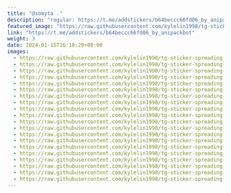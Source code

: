 ```yaml
---
title: "@somyta ."
description: "regular: https://t.me/addstickers/b64beccc66fd06_by_anipackbot"
featured_image: "https://raw.githubusercontent.com/kylelin1998/tg-sticker-spreading-worldwide-images/main/img/731d87bb-6cbe-4b81-8c73-fcd425b239b6.jpg"
link: "https://t.me/addstickers/b64beccc66fd06_by_anipackbot"
weight: 3
date: 2024-01-15T16:18:29+08:00
images:
  - https://raw.githubusercontent.com/kylelin1998/tg-sticker-spreading-worldwide-images/main/img/731d87bb-6cbe-4b81-8c73-fcd425b239b6.jpg
  - https://raw.githubusercontent.com/kylelin1998/tg-sticker-spreading-worldwide-images/main/img/90033ddf-fa80-4797-913a-7cad611eb7d1.jpg
  - https://raw.githubusercontent.com/kylelin1998/tg-sticker-spreading-worldwide-images/main/img/ff7828de-d503-4e5c-aa85-2937a32384af.jpg
  - https://raw.githubusercontent.com/kylelin1998/tg-sticker-spreading-worldwide-images/main/img/9e1c5318-0fce-4443-8859-a66dbf8f7b16.jpg
  - https://raw.githubusercontent.com/kylelin1998/tg-sticker-spreading-worldwide-images/main/img/f990da54-612e-4d10-bbc4-b3695dccce1e.jpg
  - https://raw.githubusercontent.com/kylelin1998/tg-sticker-spreading-worldwide-images/main/img/2eca517e-009e-4dec-9441-679f553c7f09.jpg
  - https://raw.githubusercontent.com/kylelin1998/tg-sticker-spreading-worldwide-images/main/img/a954bdbd-b414-47a4-a9de-56bb904769ac.jpg
  - https://raw.githubusercontent.com/kylelin1998/tg-sticker-spreading-worldwide-images/main/img/12412e73-d738-4755-9c0e-13dc9d25d7a8.jpg
  - https://raw.githubusercontent.com/kylelin1998/tg-sticker-spreading-worldwide-images/main/img/11e871af-c697-44af-ba3c-6f549a9ef2ae.jpg
  - https://raw.githubusercontent.com/kylelin1998/tg-sticker-spreading-worldwide-images/main/img/c0c42be9-70e8-46b8-9437-32feacdd3b59.jpg
  - https://raw.githubusercontent.com/kylelin1998/tg-sticker-spreading-worldwide-images/main/img/f25fba85-5c52-4804-bd7e-124a470ec63c.jpg
  - https://raw.githubusercontent.com/kylelin1998/tg-sticker-spreading-worldwide-images/main/img/49ebe8e2-34b7-49fe-a986-cd0acce46578.jpg
  - https://raw.githubusercontent.com/kylelin1998/tg-sticker-spreading-worldwide-images/main/img/ca037996-adac-432d-9957-0cbe61511943.jpg
  - https://raw.githubusercontent.com/kylelin1998/tg-sticker-spreading-worldwide-images/main/img/c58039ae-42b6-4edd-8552-b7bf9a2e31c3.jpg
  - https://raw.githubusercontent.com/kylelin1998/tg-sticker-spreading-worldwide-images/main/img/9bd267fa-64de-49d5-95c6-65f13435fbca.jpg
  - https://raw.githubusercontent.com/kylelin1998/tg-sticker-spreading-worldwide-images/main/img/f40dc397-17f2-474d-87ef-f3eade022700.jpg
  - https://raw.githubusercontent.com/kylelin1998/tg-sticker-spreading-worldwide-images/main/img/2be9cd2e-7067-4006-97c0-9ad819699028.jpg
  - https://raw.githubusercontent.com/kylelin1998/tg-sticker-spreading-worldwide-images/main/img/2174ff40-4926-4a58-afaa-9916a7527b92.jpg
  - https://raw.githubusercontent.com/kylelin1998/tg-sticker-spreading-worldwide-images/main/img/5afe3f14-3e1d-4e79-b5a8-78c1ba54656e.jpg
  - https://raw.githubusercontent.com/kylelin1998/tg-sticker-spreading-worldwide-images/main/img/bd8de926-076b-46f0-9e0c-f0743018d354.jpg
---
```

